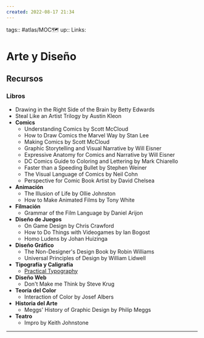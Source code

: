 ```yaml
---
created: 2022-08-17 21:34
---
```

tags:: #atlas/MOC🗺 
up::
Links: 
# Arte y Diseño
## Recursos
### Libros
- Drawing in the Right Side of the Brain by Betty Edwards
- Steal Like an Artist Trilogy by Austin Kleon
- **Comics**
	- Understanding Comics by Scott McCloud
	- How to Draw Comics the Marvel Way by Stan Lee
	- Making Comics by Scott McCloud
	- Graphic Storytelling and Visual Narrative by Will Eisner
	- Expressive Anatomy for Comics and Narrative by Will Eisner
	- DC Comics Guide to Coloring and Lettering by Mark Chiarello
	- Faster than a Speeding Bullet by Stephen Weiner
	- The Visual Language of Comics by Neil Cohn
	- Perspective for Comic Book Artist by David Chelsea
- **Animación**
	- The Illusion of Life by Ollie Johnston
	- How to Make Animated Films by Tony White
- **Filmación**
	- Grammar of the Film Language by Daniel Arijon
- **Diseño de Juegos**
	- On Game Design by Chris Crawford
	- How to Do Things with Videogames by Ian Bogost
	- Homo Ludens by Johan Huizinga
- **Diseño Gráfico**
	- The Non-Designer's Design Book by Robin Williams
	- Universal Principles of Design by William Lidwell
- **Tipografía y Caligrafía**
	- [Practical Typography](https://practicaltypography.com/)
- **Diseño Web**
	- Don't Make me Think by Steve Krug
- **Teoría del Color**
	- Interaction of Color by Josef Albers
- **Historia del Arte**
	- Meggs' History of Graphic Design by Philip Meggs
- **Teatro**
	- Impro by Keith Johnstone
___
